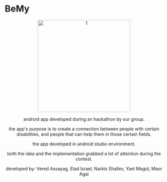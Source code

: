 # BeMy
<div align="center">

<img width="294" alt="1" src="https://user-images.githubusercontent.com/45766957/114563943-8c5f5a80-9c78-11eb-877a-f395cbc8255b.png">

android app developed during an hackathon by our group.

the app's purpose is to create a connection between people with certain disabilities,
and people that can help them in those certain fields.

the app developed in android studio environment.

both the idea and the implementation grabbed a lot of attention during the contest.

developed by: Vered Assayag, Elad Israel, Narkis Shallev, Yael Magid, Maor Agai

</div>
